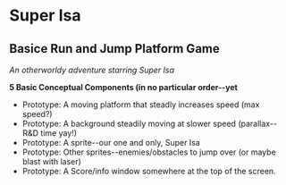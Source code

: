 # Super Isa 

## Basice Run and Jump Platform Game

*An otherworldy adventure starring Super Isa*

**5 Basic Conceptual Components  (in no particular order--yet**

- Prototype: A moving platform that steadly increases speed (max speed?)
- Prototype: A background steadily moving at slower speed (parallax--R&D time yay!)
- Prototype: A sprite--our one and only, Super Isa
- Prototype: Other sprites--enemies/obstacles to jump over (or maybe blast with laser)
- Prototype: A Score/info window somewhere at the top of the screen.